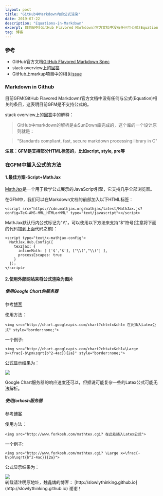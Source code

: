 ```yaml
---
layout: post
title: "GitHub中Markdown内的公式渲染"
date: 2019-07-22
description: "Equations-in-Markdown"
excerpt: 目前GFM(GitHub Flavored Markdown)官方文档中没有任何与公式(Equation)相关的条目，这表明目前GFM是不支持公式的。博文分析了包括MathJax、在线公式转图片等在GFM中写公式的几种方法。
tag: 博客
---
```


<script type="text/x-mathjax-config">
  MathJax.Hub.Config({
    tex2jax: {
      inlineMath: [ ['$','$'], ["\\(","\\)"] ],
      processEscapes: true
    }
  });
</script>
<script src="https://cdn.mathjax.org/mathjax/latest/MathJax.js?config=TeX-AMS-MML_HTMLorMML" type="text/javascript"></script>

### 参考

* GitHub官方文档[GitHub Flavored Markdown Spec](https://github.github.com/gfm/)
* stack overview上的[回答](https://stackoverflow.com/questions/11256433/how-to-show-math-equations-in-general-githubs-markdownnot-githubs-blog)
* GitHub上markup项目中的相关[issue](https://github.com/github/markup/issues/897)

### Markdown in Github

目前GFM(GitHub Flavored Markdown)官方文档中没有任何与公式(Equation)相关的条目，这表明目前GFM是不支持公式的。

stack overview上的[回答](https://stackoverflow.com/questions/11256433/how-to-show-math-equations-in-general-githubs-markdownnot-githubs-blog)中的解释：

> GitHub中markdown的解析是由SunDown库完成的，这个库的一个设计原则就是：

> "Standards compliant, fast, secure markdown processing library in C"

**注意：GFM是支持部分HTML标签的，比如script, style, pre等**

### 在GFM中插入公式的方法

#### 1.最佳方案-Script+MathJax

[MathJax](https://www.mathjax.org/)是一个用于数学公式展示的JavaScript引擎，它支持几乎全部浏览器。

在GFM中，我们可以在Markdown文档的前部加入以下HTML标签：

```
<script src="https://cdn.mathjax.org/mathjax/latest/MathJax.js?config=TeX-AMS-MML_HTMLorMML" type="text/javascript"></script>
```

MathJax默认行内公式标记为"\\\\"，可以使用以下方法来支持"$"符号(注意将下面的代码加到上面代码之前)：

```
<script type="text/x-mathjax-config">
  MathJax.Hub.Config({
    tex2jax: {
      inlineMath: [ ['$','$'], ["\\(","\\)"] ],
      processEscapes: true
    }
  });
</script>
```

#### 2.使用外部网站来将公式渲染为图片

##### 使用Google Chart的服务器

参考[博客](https://github.com/xiahouzuoxin/notes/blob/master/essays/Markdown%E4%B8%AD%E6%8F%92%E5%85%A5%E6%95%B0%E5%AD%A6%E5%85%AC%E5%BC%8F%E7%9A%84%E6%96%B9%E6%B3%95.md)

使用方法：

```
<img src="http://chart.googleapis.com/chart?cht=tx&chl= 在此插入Latex公式" style="border:none;">
```

一个例子:

```
<img src="http://chart.googleapis.com/chart?cht=tx&chl=\Large x=\frac{-b\pm\sqrt{b^2-4ac}}{2a}" style="border:none;">
```

公式显示结果为：

<img src="http://chart.googleapis.com/chart?cht=tx&chl=\Large x=\frac{-b\pm\sqrt{b^2-4ac}}{2a}" style="border:none;">

Google Chart服务器的响应速度还可以，但据说可能复杂一些的Latex公式可能无法解析。

##### 使用forkosh服务器

参考[博客](https://github.com/xiahouzuoxin/notes/blob/master/essays/Markdown%E4%B8%AD%E6%8F%92%E5%85%A5%E6%95%B0%E5%AD%A6%E5%85%AC%E5%BC%8F%E7%9A%84%E6%96%B9%E6%B3%95.md)

使用方法：

```
<img src="http://www.forkosh.com/mathtex.cgi? 在此处插入Latex公式">
```

一个例子:

```
<img src="http://www.forkosh.com/mathtex.cgi? \Large x=\frac{-b\pm\sqrt{b^2-4ac}}{2a}">
```

公式显示结果为：

<img src="http://www.forkosh.com/mathtex.cgi? \Large x=\frac{-b\pm\sqrt{b^2-4ac}}{2a}">

<br>
转载请注明原地址，魏鑫燏的博客： [http://slowlythinking.github.io](http://slowlythinking.github.io) 谢谢！

